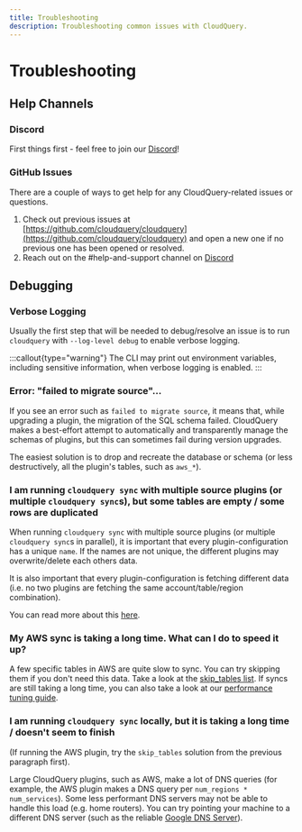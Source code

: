 ```yaml
---
title: Troubleshooting
description: Troubleshooting common issues with CloudQuery.
---
```


# Troubleshooting

## Help Channels

### Discord

First things first - feel free to join our [Discord](https://www.cloudquery.io/discord)!

### GitHub Issues

There are a couple of ways to get help for any CloudQuery-related issues or questions.

1. Check out previous issues at [https://github.com/cloudquery/cloudquery](https://github.com/cloudquery/cloudquery) and open a new one if no previous one has been opened or resolved.
2. Reach out on the #help-and-support channel on [Discord](https://www.cloudquery.io/discord)

## Debugging

### Verbose Logging

Usually the first step that will be needed to debug/resolve an issue is to run `cloudquery` with `--log-level debug` to enable verbose logging.

:::callout{type="warning"}
The CLI may print out environment variables, including sensitive information, when verbose logging is enabled.
:::

### Error: "failed to migrate source"…

If you see an error such as `failed to migrate source`, it means that, while upgrading a plugin, the migration of the SQL schema failed.
CloudQuery makes a best-effort attempt to automatically and transparently manage the schemas of plugins, but this can sometimes fail during version upgrades.

The easiest solution is to drop and recreate the database or schema (or less destructively, all the plugin's tables, such as `aws_*`).

### I am running `cloudquery sync` with multiple source plugins (or multiple `cloudquery sync`s), but some tables are empty / some rows are duplicated

When running `cloudquery sync` with multiple source plugins (or multiple `cloudquery sync`s in parallel),
it is important that every plugin-configuration has a unique `name`. If the names are not unique,
the different plugins may overwrite/delete each others data.

It is also important that every plugin-configuration is fetching different data (i.e. no two plugins are fetching the same account/table/region combination).

You can read more about this [here](/docs/advanced-topics/running-cloudquery-in-parallel).

### My AWS sync is taking a long time. What can I do to speed it up?

A few specific tables in AWS are quite slow to sync. You can try skipping them if you don't need this data.
Take a look at the [skip_tables list](/docs/plugins/sources/aws/configuration#skipping-tables-with-configuration-parameters).
If syncs are still taking a long time, you can also take a look at our [performance tuning guide](/docs/advanced-topics/performance-tuning).

### I am running `cloudquery sync` locally, but it is taking a long time / doesn't seem to finish

(If running the AWS plugin, try the `skip_tables` solution from the previous paragraph first).

Large CloudQuery plugins, such as AWS, make a lot of DNS queries (for example, the AWS plugin makes a DNS query per `num_regions * num_services`).
Some less performant DNS servers may not be able to handle this load (e.g. home routers).
You can try pointing your machine to a different DNS server (such as the reliable [Google DNS Server](https://developers.google.com/speed/public-dns)).